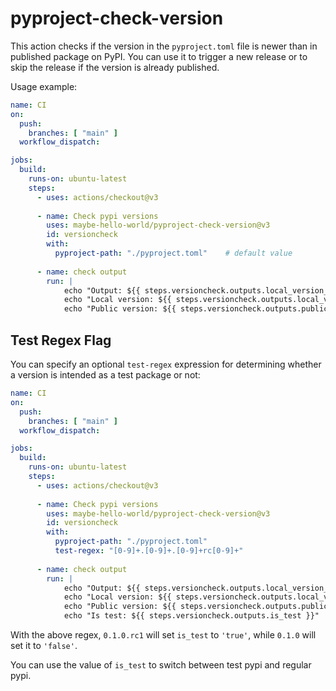 # pyproject-check-version
This action checks if the version in the `pyproject.toml` file is newer than in published package on PyPI.
You can use it to trigger a new release or to skip the release if the version is already published.

Usage example:
```yaml
name: CI
on:
  push:
    branches: [ "main" ]
  workflow_dispatch:

jobs:
  build:
    runs-on: ubuntu-latest
    steps:
      - uses: actions/checkout@v3
      
      - name: Check pypi versions
        uses: maybe-hello-world/pyproject-check-version@v3
        id: versioncheck
        with:
          pyproject-path: "./pyproject.toml"    # default value
      
      - name: check output
        run: |
            echo "Output: ${{ steps.versioncheck.outputs.local_version_is_higher }}"  # 'true' or 'false
            echo "Local version: ${{ steps.versioncheck.outputs.local_version }}"     # e.g., 0.1.1
            echo "Public version: ${{ steps.versioncheck.outputs.public_version }}"   # e.g., 0.1.0
```

## Test Regex Flag

You can specify an optional `test-regex` expression for determining whether a version is intended as a test package or not:

```yaml
name: CI
on:
  push:
    branches: [ "main" ]
  workflow_dispatch:

jobs:
  build:
    runs-on: ubuntu-latest
    steps:
      - uses: actions/checkout@v3
      
      - name: Check pypi versions
        uses: maybe-hello-world/pyproject-check-version@v3
        id: versioncheck
        with:
          pyproject-path: "./pyproject.toml"
          test-regex: "[0-9]+.[0-9]+.[0-9]+rc[0-9]+"
      
      - name: check output
        run: |
            echo "Output: ${{ steps.versioncheck.outputs.local_version_is_higher }}"  # 'true' or 'false
            echo "Local version: ${{ steps.versioncheck.outputs.local_version }}"     # e.g., 0.1.1
            echo "Public version: ${{ steps.versioncheck.outputs.public_version }}"   # e.g., 0.1.0
            echo "Is test: ${{ steps.versioncheck.outputs.is_test }}"   # e.g., 'true' or 'false'
```

With the above regex, `0.1.0.rc1` will set `is_test` to `'true'`, while `0.1.0` will set it to `'false'`.

You can use the value of `is_test` to switch between test pypi and regular pypi.
